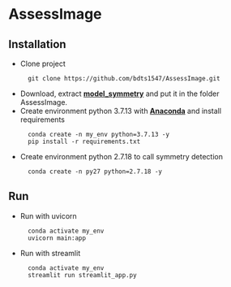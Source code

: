 # AssessImage


## Installation
- Clone project
  ```
    git clone https://github.com/bdts1547/AssessImage.git
  ```
- Download, extract **[model_symmetry](https://drive.google.com/file/d/1H-VNoNxZX63s6ZxFA76-0sh-EEctoQQe/view?usp=sharing)** and put it in the folder AssessImage.
- Create environment python 3.7.13 with **[Anaconda](https://www.anaconda.com/)** and install requirements
  ```
    conda create -n my_env python=3.7.13 -y
    pip install -r requirements.txt
  ```
- Create environment python 2.7.18 to call symmetry detection
  ```
    conda create -n py27 python=2.7.18 -y
  ```


## Run
- Run with uvicorn
  ```
    conda activate my_env
    uvicorn main:app
  ```
- Run with streamlit
  ```
    conda activate my_env
    streamlit run streamlit_app.py
  ```
